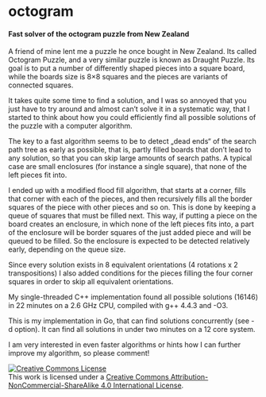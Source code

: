 # octogram
#### Fast solver of the octogram puzzle from New Zealand

A friend of mine lent me a puzzle he once bought in New Zealand. Its called Octogram Puzzle, and a very similar puzzle is known as Draught Puzzle. Its goal is to put a number of differently shaped pieces into a square board, while the boards size is 8×8 squares and the pieces are variants of connected squares.

It takes quite some time to find a solution, and I was so annoyed that you just have to try around and almost can’t solve it in a systematic way, that I started to think about how you could efficiently find all possible solutions of the puzzle with a computer algorithm.

The key to a fast algorithm seems to be to detect „dead ends“ of the search path tree as early as possible, that is, partly filled boards that don’t lead to any solution, so that you can skip large amounts of search paths. A typical case are small enclosures (for instance a single square), that none of the left pieces fit into.

I ended up with a modified flood fill algorithm, that starts at a corner, fills that corner with each of the pieces, and then recursively fills all the border squares of the piece with other pieces and so on. This is done by keeping a queue of squares that must be filled next. This way, if putting a piece on the board creates an enclosure, in which none of the left pieces fits into, a part of the enclosure will be border squares of the just added piece and will be queued to be filled. So the enclosure is expected to be detected relatively early, depending on the queue size.

Since every solution exists in 8 equivalent orientations (4 rotations x 2 transpositions) I also added conditions for the pieces filling the four corner squares in order to skip all equivalent orientations.

My single-threaded C++ implementation found all possible solutions (16146) in 22 minutes on a 2.6 GHz CPU, compiled with g++ 4.4.3 and -O3.

This is my implementation in Go, that can find solutions concurrently (see -d option). It can find all solutions in under two minutes on a 12 core system.

I am very interested in even faster algorithms or hints how I can further improve my algorithm, so please comment!

<a rel="license" href="http://creativecommons.org/licenses/by-nc-sa/4.0/"><img alt="Creative Commons License" style="border-width:0" src="https://i.creativecommons.org/l/by-nc-sa/4.0/88x31.png" /></a><br />This work is licensed under a <a rel="license" href="http://creativecommons.org/licenses/by-nc-sa/4.0/">Creative Commons Attribution-NonCommercial-ShareAlike 4.0 International License</a>.

